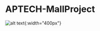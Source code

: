 # APTECH-MallProject


![alt text](https://github.com/NGNhan719/APTECH-MallProject/blob/main/screenshot/home.png){:width="400px"}
